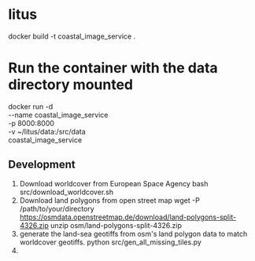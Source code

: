 # litus
docker build -t coastal_image_service .
# Run the container with the data directory mounted
docker run -d \
  --name coastal_image_service \
  -p 8000:8000 \
  -v ~/litus/data:/src/data \
  coastal_image_service

## Development
1. Download worldcover from European Space Agency
bash src/download_worldcover.sh
2. Download land polygons from open street map
wget -P /path/to/your/directory https://osmdata.openstreetmap.de/download/land-polygons-split-4326.zip
unzip osm/land-polygons-split-4326.zip
3. generate the land-sea geotiffs from osm's land polygon data to match worldcover geotiffs.
python src/gen_all_missing_tiles.py
4.
